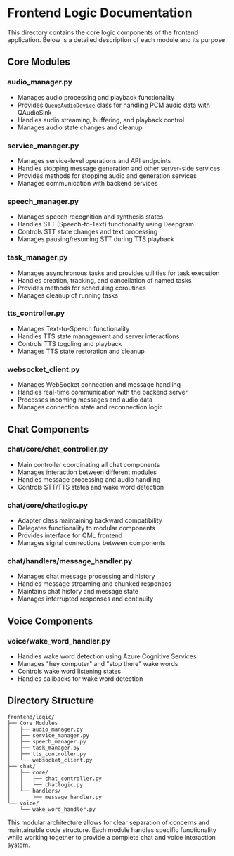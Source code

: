# Frontend Logic Documentation

This directory contains the core logic components of the frontend application. Below is a detailed description of each module and its purpose.

## Core Modules

### audio_manager.py
- Manages audio processing and playback functionality
- Provides `QueueAudioDevice` class for handling PCM audio data with QAudioSink
- Handles audio streaming, buffering, and playback control
- Manages audio state changes and cleanup

### service_manager.py
- Manages service-level operations and API endpoints
- Handles stopping message generation and other server-side services
- Provides methods for stopping audio and generation services
- Manages communication with backend services

### speech_manager.py
- Manages speech recognition and synthesis states
- Handles STT (Speech-to-Text) functionality using Deepgram
- Controls STT state changes and text processing
- Manages pausing/resuming STT during TTS playback

### task_manager.py
- Manages asynchronous tasks and provides utilities for task execution
- Handles creation, tracking, and cancellation of named tasks
- Provides methods for scheduling coroutines
- Manages cleanup of running tasks

### tts_controller.py
- Manages Text-to-Speech functionality
- Handles TTS state management and server interactions
- Controls TTS toggling and playback
- Manages TTS state restoration and cleanup

### websocket_client.py
- Manages WebSocket connection and message handling
- Handles real-time communication with the backend server
- Processes incoming messages and audio data
- Manages connection state and reconnection logic

## Chat Components

### chat/core/chat_controller.py
- Main controller coordinating all chat components
- Manages interaction between different modules
- Handles message processing and audio handling
- Controls STT/TTS states and wake word detection

### chat/core/chatlogic.py
- Adapter class maintaining backward compatibility
- Delegates functionality to modular components
- Provides interface for QML frontend
- Manages signal connections between components

### chat/handlers/message_handler.py
- Manages chat message processing and history
- Handles message streaming and chunked responses
- Maintains chat history and message state
- Manages interrupted responses and continuity

## Voice Components

### voice/wake_word_handler.py
- Handles wake word detection using Azure Cognitive Services
- Manages "hey computer" and "stop there" wake words
- Controls wake word listening states
- Handles callbacks for wake word detection

## Directory Structure
```
frontend/logic/
├── Core Modules
│   ├── audio_manager.py
│   ├── service_manager.py
│   ├── speech_manager.py
│   ├── task_manager.py
│   ├── tts_controller.py
│   └── websocket_client.py
├── chat/
│   ├── core/
│   │   ├── chat_controller.py
│   │   └── chatlogic.py
│   └── handlers/
│       └── message_handler.py
└── voice/
    └── wake_word_handler.py
```

This modular architecture allows for clear separation of concerns and maintainable code structure. Each module handles specific functionality while working together to provide a complete chat and voice interaction system.

